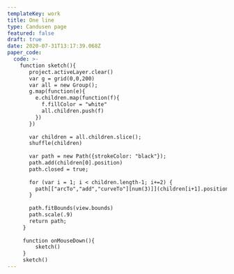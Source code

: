 ```yaml
---
templateKey: work
title: One line
type: Candusen page
featured: false
draft: true
date: 2020-07-31T13:17:39.068Z
paper_code:
  code: >-
    function sketch(){
       project.activeLayer.clear()
       var g = grid(0,0,200)
       var all = new Group();
       g.map(function(e){
         e.children.map(function(f){
           f.fillColor = "white"
           all.children.push(f)
         })
       })
     
       var children = all.children.slice();
       shuffle(children)
     
       var path = new Path({strokeColor: "black"});
       path.add(children[0].position)
       path.closed = true;
     
       for (var i = 1; i < children.length-1; i+=2) {
         path[["arcTo","add","curveTo"][num(3)]](children[i+1].position,children[i].position)
       }
     
       path.fitBounds(view.bounds)
       path.scale(.9)
       return path;
     }
     
     function onMouseDown(){
         sketch()
     }
     sketch()
---
```

